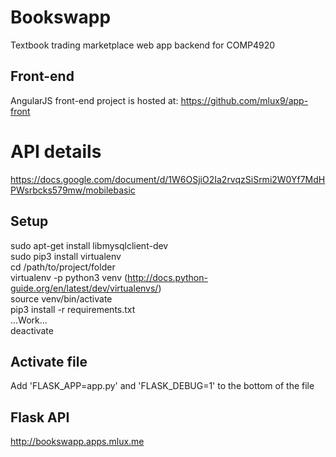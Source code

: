 # Bookswapp
Textbook trading marketplace web app backend for COMP4920
## Front-end
AngularJS front-end project is hosted at: https://github.com/mlux9/app-front
# API details
https://docs.google.com/document/d/1W6OSjiO2Ia2rvqzSiSrmi2W0Yf7MdHPWsrbcks579mw/mobilebasic

## Setup
sudo apt-get install libmysqlclient-dev  
sudo pip3 install virtualenv  
cd /path/to/project/folder  
virtualenv -p python3 venv (http://docs.python-guide.org/en/latest/dev/virtualenvs/)  
source venv/bin/activate  
pip3 install -r requirements.txt  
...Work...  
deactivate

## Activate file
Add 'FLASK_APP=app.py' and 'FLASK_DEBUG=1' to the bottom of the file

## Flask API
http://bookswapp.apps.mlux.me 
